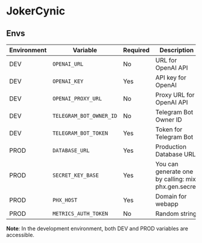 # JokerCynic

## Envs

| Environment | Variable                | Required | Description                                         |
|-------------|-------------------------|----------|-----------------------------------------------------|
| DEV         | `OPENAI_URL`            | No       | URL for OpenAI API                                  |
| DEV         | `OPENAI_KEY`            | Yes      | API key for OpenAI                                  |
| DEV         | `OPENAI_PROXY_URL`      | No       | Proxy URL for OpenAI API                            |
| DEV         | `TELEGRAM_BOT_OWNER_ID` | No       | Telegram Bot Owner ID                               |
| DEV         | `TELEGRAM_BOT_TOKEN`    | Yes      | Token for Telegram Bot                              |
| PROD        | `DATABASE_URL`          | Yes      | Production Database URL                             |
| PROD        | `SECRET_KEY_BASE`       | Yes      | You can generate one by calling: mix phx.gen.secret |
| PROD        | `PHX_HOST`              | Yes      | Domain for webapp                                   |
| PROD        | `METRICS_AUTH_TOKEN`    | No       | Random string                                       |

**Note**: In the development environment, both DEV and PROD variables are accessible.
